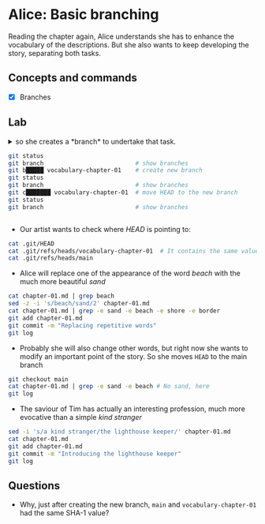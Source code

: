 # Alice: Basic branching

Reading the chapter again, Alice understands she has to enhance the vocabulary of the descriptions. But she also wants to keep developing the story, separating both tasks.

## Concepts and commands

- [x] Branches

## Lab

<details>
<summary>
so she creates a *branch* to undertake that task.

```bash
git status
git branch                          # show branches
git b█████ vocabulary-chapter-01    # create new branch
git status
git branch                          # show branches
git c███████ vocabulary-chapter-01  # move HEAD to the new branch
git status
git branch                          # show branches
```
</summary>

---
#### Solution

```bash
git status
git branch
git branch vocabulary-chapter-01
git status
git branch
git checkout vocabulary-chapter-01
git status
git branch
```
---

</details>

* Our artist wants to check where *HEAD* is pointing to:

```bash
cat .git/HEAD
cat .git/refs/heads/vocabulary-chapter-01  # It contains the same value than main!
cat .git/refs/heads/main
```

* Alice will replace one of the appearance of the word *beach* with the much more beautiful *sand*

```bash
cat chapter-01.md | grep beach
sed -z -i 's/beach/sand/2' chapter-01.md
cat chapter-01.md | grep -e sand -e beach -e shore -e border
git add chapter-01.md
git commit -m "Replacing repetitive words"
git log
```

* Probably she will also change other words, but right now she wants to modify an important point of the story. So she moves `HEAD` to the main branch

```bash
git checkout main
cat chapter-01.md | grep -e sand -e beach # No sand, here
git log
```

* The saviour of Tim has actually an interesting profession, much more evocative than a simple *kind stranger*

```bash
sed -i 's/a kind stranger/the lighthouse keeper/' chapter-01.md
cat chapter-01.md
git add chapter-01.md
git commit -m "Introducing the lighthouse keeper"
git log
```


## Questions

* Why, just after creating the new branch, `main` and `vocabulary-chapter-01` had the same SHA-1 value?